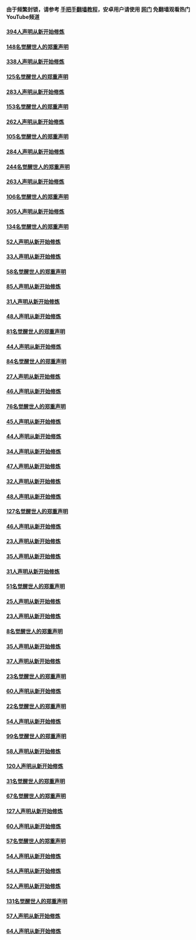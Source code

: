 #### 由于频繁封锁，请参考 [手把手翻墙教程](https://github.com/gfw-breaker/guides/wiki/)，安卓用户请使用 [网门](https://github.com/gfw-breaker/nogfw/blob/master/dl.md?t=05110600) 免翻墙观看热门YouTube频道 

#### [394人声明从新开始修炼](../pages/91/423914.md?t=05110600) 

#### [148名觉醒世人的郑重声明](../pages/91/423913.md?t=05110600) 

#### [338人声明从新开始修炼](../pages/91/423540.md?t=05110600) 

#### [125名觉醒世人的郑重声明](../pages/91/423539.md?t=05110600) 

#### [283人声明从新开始修炼](../pages/91/423296.md?t=05110600) 

#### [153名觉醒世人的郑重声明](../pages/91/423295.md?t=05110600) 

#### [262人声明从新开始修炼](../pages/91/423004.md?t=05110600) 

#### [105名觉醒世人的郑重声明](../pages/91/423003.md?t=05110600) 

#### [284人声明从新开始修炼](../pages/91/422707.md?t=05110600) 

#### [244名觉醒世人的郑重声明](../pages/91/422706.md?t=05110600) 

#### [263人声明从新开始修炼](../pages/91/422553.md?t=05110600) 

#### [106名觉醒世人的郑重声明](../pages/91/422552.md?t=05110600) 

#### [305人声明从新开始修炼](../pages/91/422153.md?t=05110600) 

#### [134名觉醒世人的郑重声明](../pages/91/422152.md?t=05110600) 

#### [52人声明从新开始修炼](../pages/91/421846.md?t=05110600) 

#### [33人声明从新开始修炼](../pages/91/421804.md?t=05110600) 

#### [58名觉醒世人的郑重声明](../pages/91/421845.md?t=05110600) 

#### [85人声明从新开始修炼](../pages/91/421769.md?t=05110600) 

#### [31人声明从新开始修炼](../pages/91/421763.md?t=05110600) 

#### [48人声明从新开始修炼](../pages/91/421605.md?t=05110600) 

#### [81名觉醒世人的郑重声明](../pages/91/421656.md?t=05110600) 

#### [44人声明从新开始修炼](../pages/91/421544.md?t=05110600) 

#### [84名觉醒世人的郑重声明](../pages/91/421543.md?t=05110600) 

#### [27人声明从新开始修炼](../pages/91/421465.md?t=05110600) 

#### [46人声明从新开始修炼](../pages/91/421454.md?t=05110600) 

#### [76名觉醒世人的郑重声明](../pages/91/421453.md?t=05110600) 

#### [45人声明从新开始修炼](../pages/91/421452.md?t=05110600) 

#### [44人声明从新开始修炼](../pages/91/421422.md?t=05110600) 

#### [34人声明从新开始修炼](../pages/91/421322.md?t=05110600) 

#### [47人声明从新开始修炼](../pages/91/421264.md?t=05110600) 

#### [32人声明从新开始修炼](../pages/91/421225.md?t=05110600) 

#### [48人声明从新开始修炼](../pages/91/421202.md?t=05110600) 

#### [127名觉醒世人的郑重声明](../pages/91/421224.md?t=05110600) 

#### [46人声明从新开始修炼](../pages/91/421203.md?t=05110600) 

#### [23人声明从新开始修炼](../pages/91/421138.md?t=05110600) 

#### [35人声明从新开始修炼](../pages/91/421122.md?t=05110600) 

#### [31人声明从新开始修炼](../pages/91/421081.md?t=05110600) 

#### [51名觉醒世人的郑重声明](../pages/91/421080.md?t=05110600) 

#### [25人声明从新开始修炼](../pages/91/421020.md?t=05110600) 

#### [23人声明从新开始修炼](../pages/91/420884.md?t=05110600) 

#### [8名觉醒世人的郑重声明](../pages/91/420883.md?t=05110600) 

#### [35人声明从新开始修炼](../pages/91/420809.md?t=05110600) 

#### [37人声明从新开始修炼](../pages/91/420766.md?t=05110600) 

#### [23名觉醒世人的郑重声明](../pages/91/420765.md?t=05110600) 

#### [60人声明从新开始修炼](../pages/91/420727.md?t=05110600) 

#### [22名觉醒世人的郑重声明](../pages/91/420726.md?t=05110600) 

#### [54人声明从新开始修炼](../pages/91/420529.md?t=05110600) 

#### [99名觉醒世人的郑重声明](../pages/91/420528.md?t=05110600) 

#### [58人声明从新开始修炼](../pages/91/420198.md?t=05110600) 

#### [120人声明从新开始修炼](../pages/91/420141.md?t=05110600) 

#### [31名觉醒世人的郑重声明](../pages/91/420197.md?t=05110600) 

#### [67名觉醒世人的郑重声明](../pages/91/420140.md?t=05110600) 

#### [127人声明从新开始修炼](../pages/91/420082.md?t=05110600) 

#### [60人声明从新开始修炼](../pages/91/420081.md?t=05110600) 

#### [57名觉醒世人的郑重声明](../pages/91/420080.md?t=05110600) 

#### [54人声明从新开始修炼](../pages/91/419533.md?t=05110600) 

#### [54人声明从新开始修炼](../pages/91/419532.md?t=05110600) 

#### [52人声明从新开始修炼](../pages/91/419531.md?t=05110600) 

#### [131名觉醒世人的郑重声明](../pages/91/419530.md?t=05110600) 

#### [57人声明从新开始修炼](../pages/91/419430.md?t=05110600) 

#### [64人声明从新开始修炼](../pages/91/419429.md?t=05110600) 

